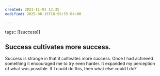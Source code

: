 ```yaml
---
created: 2023-11-03 13:35
modified: 2025-06-15T18:58:55-04:00

---
```

tags:: [[success]]

## Success cultivates more success.

Success is strange in that it cultivates more success. Once I had achieved something it encouraged me to try even harder. It expanded my perception of what was possible. If I could do this, then what else could I do?
